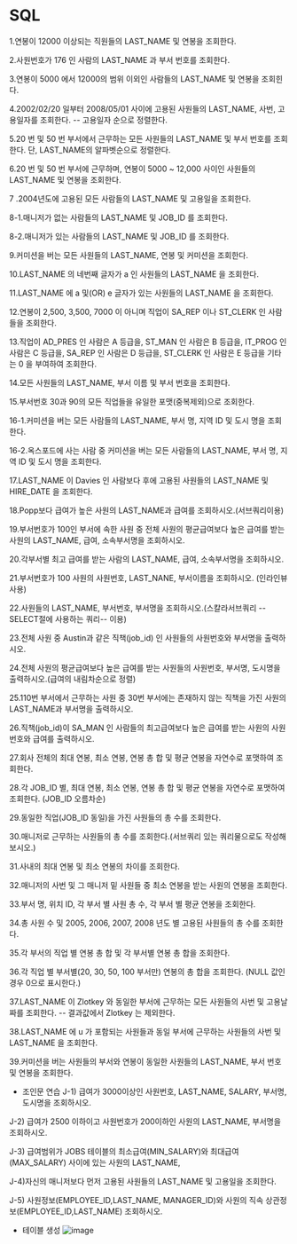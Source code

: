 # SQL

1.연봉이 12000 이상되는 직원들의 LAST_NAME 및 연봉을 조회한다.


2.사원번호가 176 인 사람의 LAST_NAME 과 부서 번호를 조회한다.


3.연봉이 5000 에서 12000의 범위 이외인 사람들의 LAST_NAME 및 연봉을 조회힌다.


4.2002/02/20 일부터 2008/05/01 사이에 고용된 사원들의 LAST_NAME, 사번, 고용일자를 조회한다.
--    고용일자 순으로 정렬한다.


5.20 번 및 50 번 부서에서 근무하는 모든 사원들의 LAST_NAME 및 부서 번호를  조회한다. 단, LAST_NAME의 알파벳순으로 정렬한다.


6.20 번 및 50 번 부서에 근무하며, 연봉이 5000 ~ 12,000 사이인 사원들의 LAST_NAME 및 연봉을 조회한다.


7 .2004년도에 고용된 모든 사람들의 LAST_NAME 및 고용일을 조회한다.


8-1.매니저가 없는 사람들의 LAST_NAME 및 JOB_ID 를 조회한다.


8-2.매니저가 있는 사람들의 LAST_NAME 및 JOB_ID 를 조회한다.


9.커미션을 버는 모든 사원들의 LAST_NAME, 연봉 및 커미션을 조회한다.


10.LAST_NAME 의 네번째 글자가 a 인 사원들의 LAST_NAME 을 조회한다.


11.LAST_NAME 에 a 및(OR) e 글자가 있는 사원들의 LAST_NAME 을 조회한다.


12.연봉이 2,500, 3,500, 7000 이 아니며 직업이 SA_REP 이나 ST_CLERK 인 사람들을 조회한다.


13.직업이 AD_PRES 인 사람은 A 등급을, ST_MAN 인 사람은 B 등급을, IT_PROG 인 사람은 C 등급을,
         SA_REP 인 사람은 D 등급을, ST_CLERK 인 사람은 E 등급을 기타는 0 을 부여하여 조회한다.
         
         
14.모든 사원들의 LAST_NAME, 부서 이름 및 부서 번호을 조회한다.


15.부서번호 30과 90의 모든 직업들을 유일한 포맷(중복제외)으로 조회한다.


16-1.커미션을 버는 모든 사람들의 LAST_NAME, 부서 명, 지역 ID 및 도시 명을 조회한다.


16-2.옥스포드에 사는 사람 중 커미션을 버는 모든 사람들의 LAST_NAME, 부서 명, 지역 ID 및 도시 명을 조회한다.


17.LAST_NAME 이 Davies 인 사람보다 후에 고용된 사원들의 LAST_NAME 및 HIRE_DATE 을 조회한다.


18.Popp보다 급여가 높은 사원의 LAST_NAME과 급여를 조회하시오.(서브쿼리이용)


19.부서번호가 100인 부서에 속한 사원 중 전체 사원의 평균급여보다 높은 급여를 받는 사원의 LAST_NAME, 급여, 소속부서명을 조회하시오.


20.각부서별 최고 급여를 받는 사람의 LAST_NAME, 급여, 소속부서명을 조회하시오.


21.부서번호가 100 사원의 사원번호, LAST_NANE, 부서이름을 조회하시오. (인라인뷰 사용)


22.사원들의 LAST_NAME, 부서번호, 부서명을 조회하시오.(스칼라서브쿼리
--SELECT절에 사용하는 쿼리-- 이용)


23.전체 사원 중 Austin과 같은 직책(job_id) 인 사원들의 사원번호와 부서명을 출력하시오.


24.전체 사원의 평균급여보다 높은 급여를 받는 사원들의 사원번호, 부서명, 도시명을 출력하시오.(급여의 내림차순으로 정렬)


25.110번 부서에서 근무하는 사원 중 30번 부서에는 존재하지 않는 직책을 가진 사원의 LAST_NAME과 부서명을 출력하시오.


26.직책(job_id)이 SA_MAN 인 사람들의 최고급여보다 높은 급여를 받는 사원의 사원번호와 급여를 출력하시오.


27.회사 전체의 최대 연봉, 최소 연봉, 연봉 총 합 및 평균 연봉을 자연수로 포맷하여 조회한다.


28.각 JOB_ID 별, 최대 연봉, 최소 연봉, 연봉 총 합 및 평균 연봉을 자연수로 포맷하여 조회한다. (JOB_ID 오름차순)


29.동일한 직업(JOB_ID 동일)을 가진 사원들의 총 수를 조회한다.


30.매니저로 근무하는 사원들의 총 수를 조회한다.(서브쿼리 있는 쿼리물으로도 작성해보시오.)


31.사내의 최대 연봉 및 최소 연봉의 차이를 조회한다.


32.매니저의 사번 및 그 매니저 밑 사원들 중 최소 연봉을 받는 사원의 연봉을 조회한다.


33.부서 명, 위치 ID, 각 부서 별 사원 총 수, 각 부서 별 평균 연봉을 조회한다.


34.총 사원 수 및 2005, 2006, 2007, 2008 년도 별 고용된 사원들의 총 수를 조회한다.


35.각 부서의 직업 별 연봉 총 합 및 각 부서별 연봉 총 합을 조회한다.


36.각 직업 별 부서별(20, 30, 50, 100 부서만) 연봉의 총 합을 조회한다. (NULL 값인 경우 0으로 표시한다.)


37.LAST_NAME 이 Zlotkey 와 동일한 부서에 근무하는 모든 사원들의 사번 및 고용날짜를 조회한다.
--     결과값에서 Zlotkey 는 제외한다.


38.LAST_NAME 에 u 가 포함되는 사원들과 동일 부서에 근무하는 사원들의 사번 및 LAST_NAME 을 조회한다.


39.커미션을 버는 사원들의 부서와 연봉이 동일한 사원들의 LAST_NAME, 부서 번호 및 연봉을 조회한다.




* 조인문 연습
J-1) 급여가 3000이상인 사원번호, LAST_NAME, SALARY, 부서명, 도시명을 조회하시오.

J-2) 급여가 2500 이하이고 사원번호가 200이하인 사원의 LAST_NAME, 부서명을 조회하시오.

J-3) 급여범위가 JOBS 테이블의 최소급여(MIN_SALARY)와 최대급여(MAX_SALARY) 사이에 있는 사원의 LAST_NAME,

J-4)자신의 매니저보다 먼저 고용된 사원들의 LAST_NAME 및 고용일을 조회한다.

J-5) 사원정보(EMPLOYEE_ID,LAST_NAME, MANAGER_ID)와 사원의 직속 상관정보(EMPLOYEE_ID,LAST_NAME) 조회하시오.

* 테이블 생성
![image](https://user-images.githubusercontent.com/114748816/230804170-22e0d673-be6e-4bd2-9689-a11b28b5ff00.png)
















